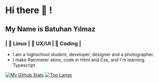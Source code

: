 # Hi there 👋 !
## My Name is Batuhan Yılmaz
### | 💛 Linux | 💙 UX/UI | 💚 Coding |
- I am a highschool student, developer, designer and a photographer.
- I make Rainmeter skins, code in Html and Css, and I'm learning Typescript

[![My Github Stats](https://github-readme-stats.vercel.app/api?username=yilmazbatuhanys)](https://github.com/anuraghazra/github-readme-stats)
[![Top Langs](https://github-readme-stats.vercel.app/api/top-langs/?username=yilmazbatuhanys&layout=compact)](https://github.com/anuraghazra/github-readme-stats)
